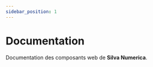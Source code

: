 ```yaml
---
sidebar_position: 1
---
```


# Documentation

Documentation des composants web de **Silva Numerica**.

